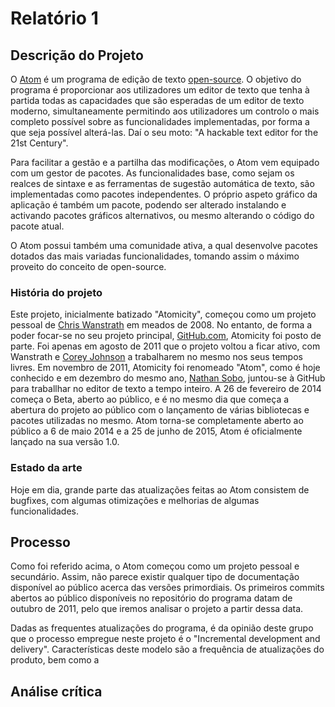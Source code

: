 # Relatório 1

## Descrição do Projeto
O [Atom](https://atom.io/) é um programa de edição de texto [open-source](https://github.com/atom/atom).
O objetivo do programa é proporcionar aos utilizadores um editor de texto que tenha à partida
todas as capacidades que são esperadas de um editor de texto moderno, simultaneamente
permitindo aos utilizadores um controlo o mais completo possível sobre as
funcionalidades implementadas, por forma a que seja possível
alterá-las. Daí o seu moto: "A hackable text editor
for the 21st Century".

Para facilitar a gestão e a partilha das modificações, o Atom vem
equipado com um gestor de pacotes. As funcionalidades base, como sejam os realces
de sintaxe e as ferramentas de sugestão automática de texto, são implementadas
como pacotes independentes. O próprio aspeto gráfico da aplicação é também um
pacote, podendo ser alterado instalando e activando pacotes gráficos alternativos, ou mesmo alterando o código do pacote atual.

O Atom possui também uma comunidade ativa, a qual desenvolve pacotes dotados das mais variadas funcionalidades, tomando assim o máximo proveito do conceito de open-source.

### História do projeto
Este projeto, inicialmente batizado "Atomicity", começou como um projeto pessoal de
[Chris Wanstrath](https://github.com/defunkt) em meados de 2008. No entanto, de forma a
poder focar-se no seu projeto principal, [GitHub.com](http://github.com), Atomicity foi posto de parte. Foi apenas em agosto de 2011 que o projeto voltou a ficar ativo, com Wanstrath e [Corey Johnson](https://github.com/probablycorey) a trabalharem no mesmo nos seus tempos livres. Em novembro de 2011, Atomicity foi renomeado "Atom", como é hoje conhecido e em dezembro do mesmo ano, [Nathan Sobo](https://github.com/nathansobo), juntou-se à GitHub para traballhar no editor de texto a tempo inteiro. A 26 de fevereiro de 2014 começa o Beta, aberto ao público, e é no mesmo dia que começa a abertura do projeto ao público com o lançamento de várias bibliotecas e pacotes utilizadas no mesmo. Atom torna-se completamente aberto ao público a 6 de maio 2014 e a 25 de junho de 2015, Atom é oficialmente lançado na sua versão 1.0.

### Estado da arte
Hoje em dia, grande parte das atualizações feitas ao Atom consistem de bugfixes, com algumas otimizações e melhorias de algumas funcionalidades.



## Processo
Como foi referido acima, o Atom começou como um projeto pessoal e secundário. Assim, não parece existir qualquer tipo de documentação disponível ao público acerca das versões primordiais. Os primeiros commits abertos ao público disponíveis no repositório do programa datam de outubro de 2011, pelo que iremos analisar o projeto a partir dessa data.

Dadas as frequentes atualizações do programa, é da opinião deste grupo que o processo
empregue neste projeto é o "Incremental development and delivery".
Características deste modelo são a frequência de atualizações do produto, bem como a


## Análise crítica
